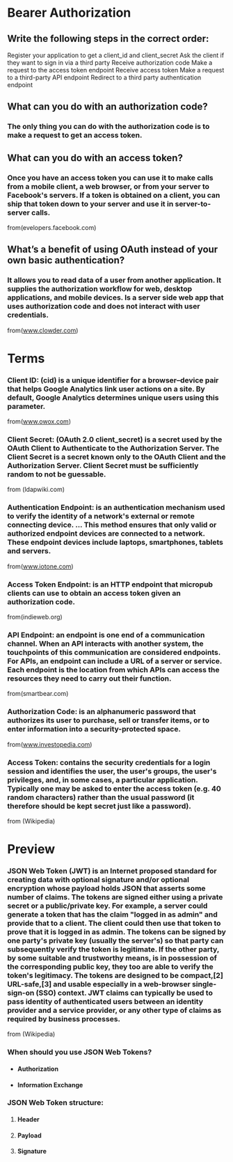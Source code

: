 # Bearer Authorization

## Write the following steps in the correct order:
Register your application to get a client_id and client_secret
Ask the client if they want to sign in via a third party
Receive authorization code
Make a request to the access token endpoint
Receive access token
Make a request to a third-party API endpoint
Redirect to a third party authentication endpoint

## What can you do with an authorization code?
### The only thing you can do with the authorization code is to make a request to get an access token.

## What can you do with an access token?
### Once you have an access token you can use it to make calls from a mobile client, a web browser, or from your server to Facebook's servers. If a token is obtained on a client, you can ship that token down to your server and use it in server-to-server calls.
from(evelopers.facebook.com)

## What’s a benefit of using OAuth instead of your own basic authentication?
### It allows you to read data of a user from another application. It supplies the authorization workflow for web, desktop applications, and mobile devices. Is a server side web app that uses authorization code and does not interact with user credentials.
from(www.clowder.com)
<br>

# Terms

### Client ID: (cid) is a unique identifier for a browser–device pair that helps Google Analytics link user actions on a site. By default, Google Analytics determines unique users using this parameter.
from(www.owox.com)

### Client Secret: (OAuth 2.0 client_secret) is a secret used by the OAuth Client to Authenticate to the Authorization Server. The Client Secret is a secret known only to the OAuth Client and the Authorization Server. Client Secret must be sufficiently random to not be guessable.
from (ldapwiki.com)

### Authentication Endpoint: is an authentication mechanism used to verify the identity of a network's external or remote connecting device. ... This method ensures that only valid or authorized endpoint devices are connected to a network. These endpoint devices include laptops, smartphones, tablets and servers.
from(www.iotone.com)

### Access Token Endpoint: is an HTTP endpoint that micropub clients can use to obtain an access token given an authorization code.
from(indieweb.org)

### API Endpoint: an endpoint is one end of a communication channel. When an API interacts with another system, the touchpoints of this communication are considered endpoints. For APIs, an endpoint can include a URL of a server or service. Each endpoint is the location from which APIs can access the resources they need to carry out their function.
from(smartbear.com)

### Authorization Code: is an alphanumeric password that authorizes its user to purchase, sell or transfer items, or to enter information into a security-protected space.
from(www.investopedia.com)

### Access Token: contains the security credentials for a login session and identifies the user, the user's groups, the user's privileges, and, in some cases, a particular application. Typically one may be asked to enter the access token (e.g. 40 random characters) rather than the usual password (it therefore should be kept secret just like a password).
from (Wikipedia)

# Preview 

### JSON Web Token (JWT) is an Internet proposed standard for creating data with optional signature and/or optional encryption whose payload holds JSON that asserts some number of claims. The tokens are signed either using a private secret or a public/private key. For example, a server could generate a token that has the claim "logged in as admin" and provide that to a client. The client could then use that token to prove that it is logged in as admin. The tokens can be signed by one party's private key (usually the server's) so that party can subsequently verify the token is legitimate. If the other party, by some suitable and trustworthy means, is in possession of the corresponding public key, they too are able to verify the token's legitimacy. The tokens are designed to be compact,[2] URL-safe,[3] and usable especially in a web-browser single-sign-on (SSO) context. JWT claims can typically be used to pass identity of authenticated users between an identity provider and a service provider, or any other type of claims as required by business processes.
from (Wikipedia)

### When should you use JSON Web Tokens?
* #### Authorization 
* #### Information Exchange

### JSON Web Token structure:
1. #### Header
2. #### Payload
3. #### Signature

